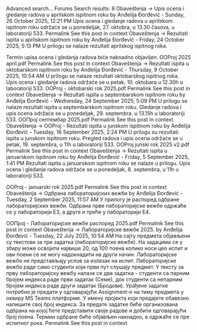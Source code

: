 Advanced search...
Forums
Search results: 8
Obaveštenja -> Upis ocena i gledanje radova u aprilskom ispitnom roku
by Anđelija Đorđević - Sunday, 26 October 2025, 12:21 PM
Upis ocena i gledanje radova u aprilskom ispitnom roku održaće se u ponedeljak, 27. oktobra, u 13.30 časova, u laboratoriji 533.
Permalink
See this post in context
Obaveštenja -> Rezultati ispita u aprilskom ispitnom roku
by Anđelija Đorđević - Friday, 24 October 2025, 5:13 PM
U prilogu se nalaze rezultati aprilskog ispitnog roka.

Termin upisa ocena i gledanja radova biće naknadno objavljen.
OOProj 2025 april.pdf
Permalink
See this post in context
Obaveštenja -> Rezultati ispita u oktobarskom ispitnom roku
by Anđelija Đorđević - Thursday, 9 October 2025, 10:54 AM
U prilogu se nalaze rezultati oktobarskog ispitnog roka.
Upis ocena i gledanje radova održaće se u petak, 10. oktobara u 12.30h u laboratoriji 533.
OOProj - oktobarski rok 2025.pdf
Permalink
See this post in context
Obaveštenja -> Rezultati ispita u septembarskom ispitnom roku
by Anđelija Đorđević - Wednesday, 24 September 2025, 5:09 PM
U prilogu se nalaze rezultati ispita u septembarskom ispitnom roku.
Gledanje radova i upis ocena održaće se u ponedeljak, 29. septembra. u 13.15h u laboratoriji 533.
ООПрој септембар 2025.pdf
Permalink
See this post in context
Obaveštenja -> OOProj - Rezultati ispita u junskom ispitnom roku
by Anđelija Đorđević - Tuesday, 16 September 2025, 2:24 PM
U prilogu su rezultati ispita u junskom ispitnom roku.
Pregled radova i upis ocena održaće se u petak, 19. septembra, u 11h u laboratoriji 533.
OOProj junski rok 2025 v2.pdf
Permalink
See this post in context
Obaveštenja -> Rezultati ispita u januarskom ispitnom roku
by Anđelija Đorđević - Friday, 5 September 2025, 1:41 PM
Rezultati ispita u januarskom ispitnom roku se nalaze u prilogu. 
Upis ocena i gledanje radova održaće se u ponedeljak, 8. septembra, u 11h u laboratoriji 533.

OOProj - januarski rok 2025.pdf
Permalink
See this post in context
Obaveštenja -> Одбрана лабораторијских вежби
by Anđelija Đorđević - Tuesday, 2 September 2025, 11:57 AM
У прилогу је распоред одбране лабораторијских вежби.
Одбрана прве лабораторијске вежбе одржаће се у лабораторији Е3, а друге и треће у лабораторији Е4.

ООПрој - Лабораторијске вежбе распоред 2025.pdf
Permalink
See this post in context
Obaveštenja -> Лабораторијске вежбе 2025.
by Anđelija Đorđević - Tuesday, 22 July 2025, 10:54 AM
На сајту предмета објављени су текстови за три задатка (лабораторијске вежбе). На задацима се у збиру може освојити највише 20, од 100 поена колико носи цео испит и ови поени се не могу надокнадити на други начин. Лабораторијске вежбе не представљају услов за излазак на испит. Лабораторијске вежбе раде само студенти који први пут слушају предмет.
У тексту за прву лабораторијску вежбу налазе се два задатка - студенти са парним бројем индекса раде први задатак (Семе), док студенти са непарним бројем индекса раде други задатак (Бродови).
Урађене задатке потребно је предати у одговарајуће Assignment-е на тиму предмета у оквиру MS Teams платформе. У имену пројекта који предајете обавезно напишите свој број индекса.
За предате задатке биће организована одбрана на којој ћете представити своје радове и добити одговарајући број поена. Термин одбране биће објављен накнадно, а одржаће се пре испитног рока.
Permalink
See this post in context